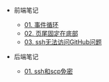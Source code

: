 - 前端笔记
  - [01. 事件循环](FE/01_事件循环.md)
  - [02. 页尾固定在底部](FE/02_页尾固定在底部.md)
  - [03. ssh无法访问GitHub问题](FE/03_ssh无法访问GitHub问题.md)

- 后端笔记

  - [01. ssh和scp免密](Server/01_ssh免密登录scp拷贝文件.md)

